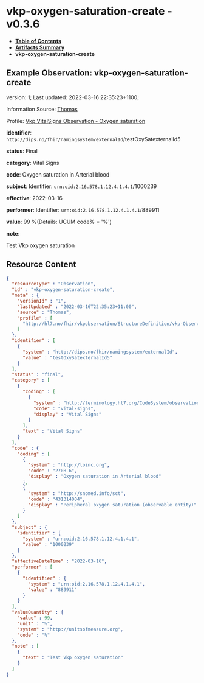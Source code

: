 # vkp-oxygen-saturation-create - v0.3.6

* [**Table of Contents**](toc.md)
* [**Artifacts Summary**](artifacts.md)
* **vkp-oxygen-saturation-create**

## Example Observation: vkp-oxygen-saturation-create

version: 1; Last updated: 2022-03-16 22:35:23+1100; 

Information Source: [Thomas](https://simplifier.net/resolve?scope=hl7.fhir.no.basis@2.2.2&canonical=http://fhir.org/packages/hl7.fhir.no.basis/Thomas)

Profile: [Vkp VitalSigns Observation - Oxygen saturation](StructureDefinition-vkp-Observation-Oxygensat.md)

**identifier**: `http://dips.no/fhir/namingsystem/externalId`/testOxySatexternalId5

**status**: Final

**category**: Vital Signs

**code**: Oxygen saturation in Arterial blood

**subject**: Identifier: `urn:oid:2.16.578.1.12.4.1.4.1`/1000239

**effective**: 2022-03-16

**performer**: Identifier: `urn:oid:2.16.578.1.12.4.1.4.1`/889911

**value**: 99 %(Details: UCUM code% = '%')

**note**: 

> 

Test Vkp oxygen saturation




## Resource Content

```json
{
  "resourceType" : "Observation",
  "id" : "vkp-oxygen-saturation-create",
  "meta" : {
    "versionId" : "1",
    "lastUpdated" : "2022-03-16T22:35:23+11:00",
    "source" : "Thomas",
    "profile" : [
      "http://hl7.no/fhir/vkpobservation/StructureDefinition/vkp-Observation-Oxygensat"
    ]
  },
  "identifier" : [
    {
      "system" : "http://dips.no/fhir/namingsystem/externalId",
      "value" : "testOxySatexternalId5"
    }
  ],
  "status" : "final",
  "category" : [
    {
      "coding" : [
        {
          "system" : "http://terminology.hl7.org/CodeSystem/observation-category",
          "code" : "vital-signs",
          "display" : "Vital Signs"
        }
      ],
      "text" : "Vital Signs"
    }
  ],
  "code" : {
    "coding" : [
      {
        "system" : "http://loinc.org",
        "code" : "2708-6",
        "display" : "Oxygen saturation in Arterial blood"
      },
      {
        "system" : "http://snomed.info/sct",
        "code" : "431314004",
        "display" : "Peripheral oxygen saturation (observable entity)"
      }
    ]
  },
  "subject" : {
    "identifier" : {
      "system" : "urn:oid:2.16.578.1.12.4.1.4.1",
      "value" : "1000239"
    }
  },
  "effectiveDateTime" : "2022-03-16",
  "performer" : [
    {
      "identifier" : {
        "system" : "urn:oid:2.16.578.1.12.4.1.4.1",
        "value" : "889911"
      }
    }
  ],
  "valueQuantity" : {
    "value" : 99,
    "unit" : "%",
    "system" : "http://unitsofmeasure.org",
    "code" : "%"
  },
  "note" : [
    {
      "text" : "Test Vkp oxygen saturation"
    }
  ]
}

```

